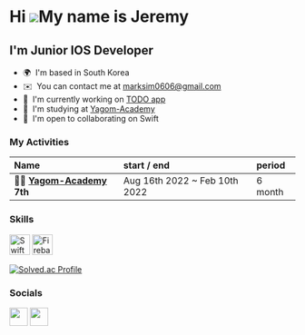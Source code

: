 Hi   ![](https://user-images.githubusercontent.com/18350557/176309783-0785949b-9127-417c-8b55-ab5a4333674e.gif)My name is Jeremy
==============================================================================================================================

I'm Junior IOS Developer
------------------------



* 🌍  I'm based in South Korea
* ✉️  You can contact me at [marksim0606@gmail.com](mailto:marksim0606@gmail.com)
* 🚀  I'm currently working on [TODO app](http://github.com/yjjem/ios-project-manager/tree/step-2)
* 🧠  I'm studying at [Yagom-Academy](https://github.com/yagom-academy)
* 🤝  I'm open to collaborating on Swift

### My Activities
|Name|start / end | period |
|:---|:---|:---|
|**🐻‍❄️ [Yagom-Academy](https://github.com/yagom-academy) 7th**| Aug 16th 2022 ~ Feb 10th 2022| 6 month|

### Skills


<p align="left">
<a href="https://developer.apple.com/swift/" target="_blank" rel="noreferrer"><img src="https://raw.githubusercontent.com/danielcranney/readme-generator/main/public/icons/skills/swift-colored.svg" width="36" height="36" alt="Swift" /></a>
<a href="https://firebase.google.com/" target="_blank" rel="noreferrer"><img src="https://raw.githubusercontent.com/danielcranney/readme-generator/main/public/icons/skills/firebase-colored.svg" width="36" height="36" alt="Firebase" /></a>
</p>

[![Solved.ac Profile](http://mazassumnida.wtf/api/v2/generate_badge?boj=marksim0606)](https://solved.ac/marksim0606/)

### Socials

<p align="left"> <a href="https://discord.com/users/JeremyPark#5685" target="_blank" rel="noreferrer"><img src="https://raw.githubusercontent.com/danielcranney/readme-generator/main/public/icons/socials/discord.svg" width="32" height="32" /></a> <a href="http://www.instagram.com/yjjem" target="_blank" rel="noreferrer"><img src="https://raw.githubusercontent.com/danielcranney/readme-generator/main/public/icons/socials/instagram.svg" width="32" height="32" /></a></p>
